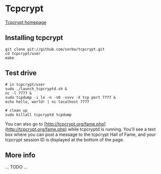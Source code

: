 Tcpcrypt
========

[Tcpcrypt homepage](http://tcpcrypt.org)

Installing tcpcrypt
-------------------

    git clone git://github.com/sorbo/tcpcrypt.git
    cd tcpcrypt/user
    make

Test drive
---------- 

    # in tcpcrypt/user
    sudo ./launch_tcpcryptd.sh & 
    nc -l 7777 &
    sudo tcpdump -i lo -n -s0 -vvvv -X tcp port 7777 &
    echo hello, world! | nc localhost 7777
    
    # clean up
    sudo killall tcpcryptd tcpdump

You can also go to [http://tcpcrypt.org/fame.php](http://tcpcrypt.org/fame.php)
while tcpcryptd is running. You'll see a text box where you can post a message
to the tcpcrypt Hall of Fame, and your tcpcrypt session ID is displayed at the
bottom of the page.

More info
---------

... TODO ...